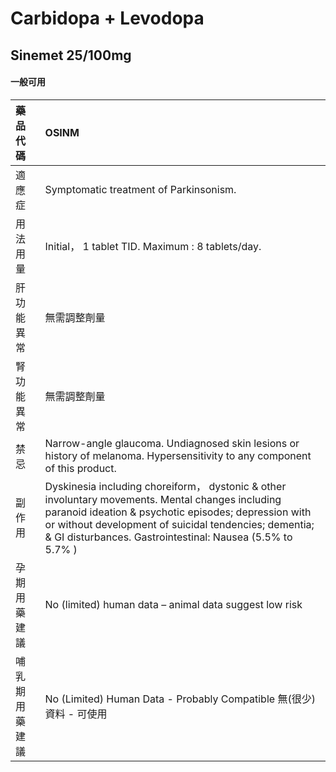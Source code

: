 # Carbidopa + Levodopa

## Sinemet 25/100mg

#### 一般可用

| 藥品代碼       | OSINM                                                                                                                                                                                                                                                                           |
|:---------------|:--------------------------------------------------------------------------------------------------------------------------------------------------------------------------------------------------------------------------------------------------------------------------------|
| 適應症         | Symptomatic treatment of Parkinsonism.                                                                                                                                                                                                                                          |
| 用法用量       | Initial， 1 tablet TID. Maximum : 8 tablets/day.                                                                                                                                                                                                                                |
| 肝功能異常     | 無需調整劑量                                                                                                                                                                                                                                                                    |
| 腎功能異常     | 無需調整劑量                                                                                                                                                                                                                                                                    |
| 禁忌           | Narrow-angle glaucoma. Undiagnosed skin lesions or history of melanoma. Hypersensitivity to any component of this product.                                                                                                                                                      |
| 副作用         | Dyskinesia including choreiform， dystonic & other involuntary movements. Mental changes including paranoid ideation & psychotic episodes; depression with or without development of suicidal tendencies; dementia; & GI disturbances. Gastrointestinal: Nausea (5.5% to 5.7% ) |
| 孕期用藥建議   | No (limited) human data – animal data suggest low risk                                                                                                                                                                                                                          |
| 哺乳期用藥建議 | No (Limited) Human Data - Probably Compatible 無(很少)資料 - 可使用                                                                                                                                                                                                             |

